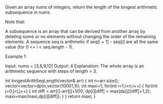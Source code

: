 Given an array nums of integers, return the length of the longest arithmetic subsequence in nums.

Note that:

A subsequence is an array that can be derived from another array by deleting some or no elements without changing the order of the remaining elements.
A sequence seq is arithmetic if seq[i + 1] - seq[i] are all the same value (for 0 <= i < seq.length - 1).
 

Example 1:

Input: nums = [3,6,9,12]
Output: 4
Explanation:  The whole array is an arithmetic sequence with steps of length = 3.


 int longestArithSeqLength(vector<int>& arr) 
    {
        int n=arr.size();
        vector<vector<int>>dp(n,vector<int>(10001,1));
        int maxi=1;
        for(int i=1;i<n;i++)
        {
            for(int j=0;j<i;j++)
            {
                int diff = arr[i]-arr[j]+500;
                dp[i][diff] = max(dp[j][diff]+1,2);
                maxi=max(maxi,dp[i][diff]);
            }
        }
        return maxi;
    }